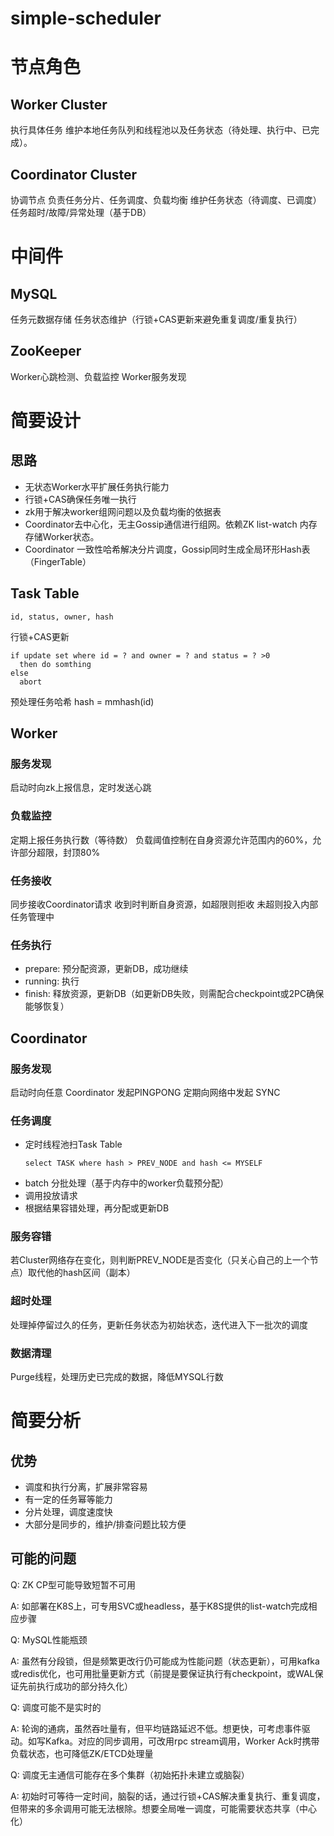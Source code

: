 # simple-scheduler
# 节点角色
## Worker Cluster
执行具体任务
维护本地任务队列和线程池以及任务状态（待处理、执行中、已完成）。

## Coordinator Cluster
协调节点
负责任务分片、任务调度、负载均衡
维护任务状态（待调度、已调度）
任务超时/故障/异常处理（基于DB）

# 中间件
## MySQL
任务元数据存储
任务状态维护（行锁+CAS更新来避免重复调度/重复执行）

## ZooKeeper
Worker心跳检测、负载监控
Worker服务发现

# 简要设计
## 思路
- 无状态Worker水平扩展任务执行能力
- 行锁+CAS确保任务唯一执行
- zk用于解决worker组网问题以及负载均衡的依据表
- Coordinator去中心化，无主Gossip通信进行组网。依赖ZK list-watch 内存存储Worker状态。
- Coordinator 一致性哈希解决分片调度，Gossip同时生成全局环形Hash表（FingerTable）
## Task Table
```
id, status, owner, hash
```
行锁+CAS更新
```
if update set where id = ? and owner = ? and status = ? >0
  then do somthing
else
  abort
```
预处理任务哈希
hash = mmhash\(id\)
## Worker
### 服务发现
启动时向zk上报信息，定时发送心跳
### 负载监控
定期上报任务执行数（等待数）
负载阈值控制在自身资源允许范围内的60%，允许部分超限，封顶80%
### 任务接收
同步接收Coordinator请求
收到时判断自身资源，如超限则拒收
未超则投入内部任务管理中
### 任务执行
- prepare: 预分配资源，更新DB，成功继续
- running: 执行
- finish: 释放资源，更新DB（如更新DB失败，则需配合checkpoint或2PC确保能够恢复）

## Coordinator
### 服务发现
启动时向任意 Coordinator 发起PINGPONG
定期向网络中发起 SYNC
### 任务调度
- 定时线程池扫Task Table
  ```
  select TASK where hash > PREV_NODE and hash <= MYSELF
  ```
- batch 分批处理（基于内存中的worker负载预分配）
- 调用投放请求
- 根据结果容错处理，再分配或更新DB
### 服务容错
若Cluster网络存在变化，则判断PREV_NODE是否变化（只关心自己的上一个节点）取代他的hash区间（副本）
### 超时处理
处理掉停留过久的任务，更新任务状态为初始状态，迭代进入下一批次的调度
### 数据清理
Purge线程，处理历史已完成的数据，降低MYSQL行数

# 简要分析
## 优势
- 调度和执行分离，扩展非常容易
- 有一定的任务幂等能力
- 分片处理，调度速度快
- 大部分是同步的，维护/排查问题比较方便
## 可能的问题
Q: ZK CP型可能导致短暂不可用

A: 如部署在K8S上，可专用SVC或headless，基于K8S提供的list-watch完成相应步骤

Q: MySQL性能瓶颈

A: 虽然有分段锁，但是频繁更改行仍可能成为性能问题（状态更新），可用kafka或redis优化，也可用批量更新方式（前提是要保证执行有checkpoint，或WAL保证先前执行成功的部分持久化）

Q: 调度可能不是实时的

A: 轮询的通病，虽然吞吐量有，但平均链路延迟不低。想更快，可考虑事件驱动。如写Kafka。对应的同步调用，可改用rpc stream调用，Worker Ack时携带负载状态，也可降低ZK/ETCD处理量

Q: 调度无主通信可能存在多个集群（初始拓扑未建立或脑裂）

A: 初始时可等待一定时间，脑裂的话，通过行锁+CAS解决重复执行、重复调度，但带来的多余调用可能无法根除。想要全局唯一调度，可能需要状态共享（中心化）
